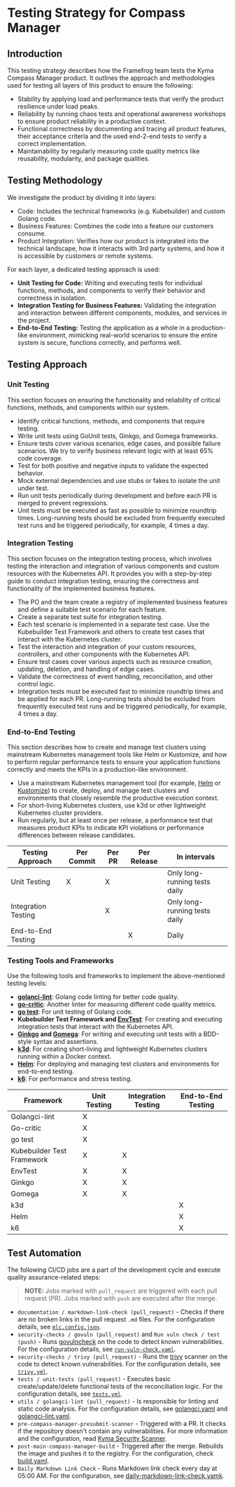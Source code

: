 # Testing Strategy for Compass Manager

## Introduction
This testing strategy describes how the Framefrog team tests the Kyma Compass Manager product. It outlines the approach and methodologies used for testing all layers of this product to ensure the following:

* Stability by applying load and performance tests that verify the product resilience under load peaks.
* Reliability by running chaos tests and operational awareness workshops to ensure product reliability in a productive context.
* Functional correctness by documenting and tracing all product features, their acceptance criteria and the used end-2-end tests to verify a correct implementation.
* Maintainability by regularly measuring code quality metrics like reusability, modularity, and package qualities.


## Testing Methodology

We investigate the product by dividing it into layers:

* Code: Includes the technical frameworks (e.g. Kubebuilder) and custom Golang code.
* Business Features: Combines the code into a feature our customers consume.
* Product Integration: Verifies how our product is integrated into the technical landscape, how it interacts with 3rd party systems, and how it is accessible by customers or remote systems.
 
For each layer, a dedicated testing approach is used:

* **Unit Testing for Code:** Writing and executing tests for individual functions, methods, and components to verify their behavior and correctness in isolation.
* **Integration Testing for Business Features:** Validating the integration and interaction between different components, modules, and services in the project.
* **End-to-End Testing:** Testing the application as a whole in a production-like environment, mimicking real-world scenarios to ensure the entire system is secure, functions correctly, and performs well.

## Testing Approach

### Unit Testing

This section focuses on ensuring the functionality and reliability of critical functions, methods, and components within our system.

- Identify critical functions, methods, and components that require testing.
- Write unit tests using GoUnit tests, Ginkgo, and Gomega frameworks.
- Ensure tests cover various scenarios, edge cases, and possible failure scenarios. We try to verify business relevant logic with at least 65% code coverage.
- Test for both positive and negative inputs to validate the expected behavior.
- Mock external dependencies and use stubs or fakes to isolate the unit under test.
- Run unit tests periodically during development and before each PR is merged to prevent regressions.
- Unit tests must be executed as fast as possible to minimize roundtrip times. Long-running tests should be excluded from frequently executed test runs and be triggered periodically, for example, 4 times a day.

### Integration Testing

This section focuses on the integration testing process, which involves testing the interaction and integration of various components and custom resources with the Kubernetes API. It provides you with a step-by-step guide to conduct integration testing, ensuring the correctness and functionality of the implemented business features.

- The PO and the team create a registry of implemented business features and define a suitable test scenario for each feature.
- Create a separate test suite for integration testing.
- Each test scenario is implemented in a separate test case. Use the Kubebuilder Test Framework and others to create test cases that interact with the Kubernetes cluster.  
- Test the interaction and integration of your custom resources, controllers, and other components with the Kubernetes API.
- Ensure test cases cover various aspects such as resource creation, updating, deletion, and handling of edge cases.
- Validate the correctness of event handling, reconciliation, and other control logic.
- Integration tests must be executed fast to minimize roundtrip times and be applied for each PR. Long-running tests should be excluded from frequently executed test runs and be triggered periodically, for example, 4 times a day.

### End-to-End Testing

This section describes how to create and manage test clusters using mainstream Kubernetes management tools like Helm or Kustomize, and how to perform regular performance tests to ensure your application functions correctly and meets the KPIs in a production-like environment.

- Use a mainstream Kubernetes management tool (for example, [Helm](https://helm.sh/) or [Kustomize](https://kustomize.io/)) to create, deploy, and manage test clusters and environments that closely resemble the productive execution context.
- For short-living Kubernetes clusters, use k3d or other lightweight Kubernetes cluster providers.
- Run regularly, but at least once per release, a performance test that measures product KPIs to indicate KPI violations or performance differences between release candidates.

|Testing Approach|Per Commit|Per PR|Per Release|In intervals|
|--|--|--|--|--|
|Unit Testing|X|X||Only long-running tests daily|
|Integration Testing||X||Only long-running tests daily|
|End-to-End Testing|||X|Daily|

### Testing Tools and Frameworks
Use the following tools and frameworks to implement the above-mentioned testing levels:

- **[golanci-lint](https://github.com/golangci/golangci-lint)**: Golang code linting for better code quality.
- **[go-critic](https://github.com/go-critic/go-critic)**: Another linter for measuring different code quality metrics.
- **[go test](https://pkg.go.dev/testing)**: For unit testing of Golang code.
- **Kubebuilder Test Framework and [EnvTest](https://book.kubebuilder.io/reference/envtest.html)**: For creating and executing integration tests that interact with the Kubernetes API.
- **[Ginkgo](https://github.com/onsi/ginkgo) and [Gomega](https://github.com/onsi/gomega)**: For writing and executing unit tests with a BDD-style syntax and assertions.
- **[k3d](https://k3d.io/)**: For creating short-living and lightweight Kubernetes clusters running within a Docker context.
- **[Helm](https://helm.sh/)**: For deploying and managing test clusters and environments for end-to-end testing.
- **[k6](https://k6.io/)**: For performance and stress testing.

|Framework|Unit Testing|Integration Testing|End-to-End Testing|
|--|--|--|--|
|Golangci-lint| X | | |
|Go-critic| X | | |
|go test| X |  |  |
|Kubebuilder Test Framework| X | X | |
|EnvTest| X | X |  |
|Ginkgo| X | X |  |
|Gomega| X | X |  |
|k3d|  |  | X |
|Helm|  |  | X |
|k6|  |  | X |


## Test Automation

The following CI/CD jobs are a part of the development cycle and execute quality assurance-related steps:

> **NOTE:** Jobs marked with `pull_request` are triggered with each pull request (PR). Jobs marked with `push` are executed after the merge.

- `documentation / markdown-link-check (pull_request)` - Checks if there are no broken links in the pull request `.md` files. For the configuration details, see [`mlc.config.json`](https://github.com/kyma-project/compass-manager/blob/main/mlc.config.json).
- `security-checks / govuln (pull_request)` and `Run vuln check / test (push)` - Runs [govulncheck](https://pkg.go.dev/golang.org/x/vuln/cmd/govulncheck) on the code to detect known vulnerabilities. For the configuration details, see [`run-vuln-check.yaml`](https://github.com/kyma-project/compass-manager/blob/main/.github/workflows/run-vuln-check.yaml).
- `security-checks / trivy (pull_request)` - Runs the [trivy](https://trivy.dev/) scanner on the code to detect known vulnerabilities. For the configuration details, see [`trivy.yml`](https://github.com/kyma-project/compass-manager/blob/main/.github/workflows/trivy.yml).
- `tests / unit-tests (pull_request)` - Executes basic create/update/delete functional tests of the reconciliation logic. For the configuration details, see [`tests.yml`](https://github.com/kyma-project/compass-manager/blob/main/.github/workflows/tests.yml).
- `utils / golangci-lint (pull_request)` - Is responsible for linting and static code analysis. For the configuration details, see [golangci.yaml](https://github.com/kyma-project/compass-manager/blob/main/.golangci.yaml) and [golangci-lint.yaml](https://github.com/kyma-project/compass-manager/blob/main/.github/workflows/golangci-lint.yaml).
- `pre-compass-manager-presubmit-scanner` - Triggered with a PR. It checks if the repository doesn't contain any vulnerabilities. For more information and the configuration, read [Kyma Security Scanner](https://github.tools.sap/kyma/security-scanners#readme).
- `post-main-compass-manager-build` - Triggered after the merge. Rebuilds the image and pushes it to the registry. For the configuration, check [build.yaml](https://github.com/kyma-project/test-infra/blob/main/prow/jobs/kyma-project/compass-manager/build.yaml).
- `Daily Markdown Link Check` - Runs Markdown link check every day at 05:00 AM. For the configuration, see [daily-markdown-link-check.yamk](https://github.com/kyma-project/compass-manager/blob/main/.github/workflows/daily-markdown-link-check.yaml).